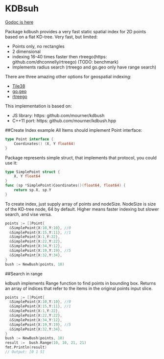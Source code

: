 # KDBsuh

[Godoc is here](https://godoc.org/github.com/MadAppGang/kdbush)

Package kdbush provides a very fast static spatial index for 2D points based on a flat KD-tree.
Very fast, but limited:

-  Points only, no rectangles
-  2 dimensional
- indexing 16-40 times faster then  rtreego(https: github.com/dhconnelly/rtreego) (TODO: benchmark)
- Implements radius search  (rtreego and go.geo only have range search)


There are three amazing other options for geospatial indexing:

- [Tile38](tile38.com)
- [go.geo](https://github.com/paulmach/go.geo/tree/master/quadtree)
- [rtreego](https://github.com/dhconnelly/rtreego)



This implementation is based on:
 - JS library: https: github.com/mourner/kdbush
 - C++11 port: https: github.com/mourner/kdbush.hpp


##Create Index example
All Items should implement Point interface:
```go
type Point interface {
	Coordinates() (X, Y float64)
}
```

Package represents simple struct, that implements that protocol, you could use it:
```go
type SimplePoint struct {
	X, Y float64
}
func (sp *SimplePoint)Coordinates()(float64, float64) {
	return sp.X, sp.Y
}

```


To create index, just supply array of points and nodeSize.
NodeSize is size of the KD-tree node, 64 by default. Higher means faster indexing but slower search, and vise versa.

```go
points := []Point{
  &SimplePoint{X:10,Y:10}, //0
  &SimplePoint{X:15,Y:11}, //1
  &SimplePoint{X:1,Y:22},
  &SimplePoint{X:22,Y:22},
  &SimplePoint{X:34,Y:12},
  &SimplePoint{X:19,Y:19}, //5
  &SimplePoint{X:32,Y:34},
}
bush := NewBush(points, 10)
```

##Search in range


kdbush implements Range function to find points in bounding box.
Returns an array of indices that refer to the items in the original points input slice.

```go
points := []Point{
  &SimplePoint{X:10,Y:10}, //0
  &SimplePoint{X:15,Y:11}, //1
  &SimplePoint{X:1,Y:22},
  &SimplePoint{X:22,Y:22},
  &SimplePoint{X:34,Y:12},
  &SimplePoint{X:19,Y:19}, //5
  &SimplePoint{X:32,Y:34},
}
bush := NewBush(points, 10)
result :=  bush.Range(10, 10, 21, 21)
fmt.Println(result)
// Output: [0 1 5]

```
